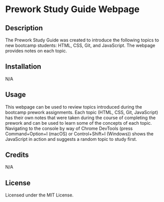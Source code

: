# Prework Study Guide Webpage

## Description

The Prework Study Guide was created to introduce the following topics to new bootcamp students: HTML, CSS, Git, and JavaScript. The webpage provides notes on each topic.


## Installation

N/A

## Usage

This webpage can be used to review topics introduced during the bootcamp prework assignments. Each topic (HTML, CSS, Git, JavaScript) has their own notes that were taken during the course of completing the prework and can be used to learn some of the concepts of each topic. Navigating to the console by way of Chrome DevTools (press Command+Option+I (macOS) or Control+Shift+I (Windows)) shows the JavaScript in action and suggests a random topic to study first.

## Credits

N/A

## License

Licensed under the MIT License.